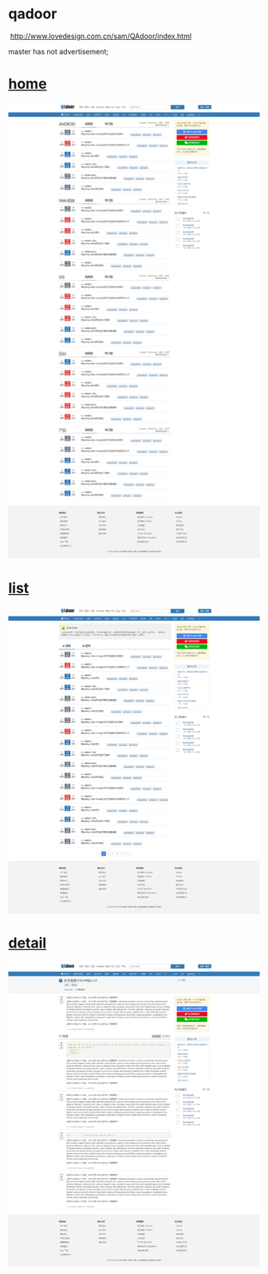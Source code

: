 # qadoor
 http://www.lovedesign.com.cn/sam/QAdoor/index.html
 
 master has not advertisement; 
# [home]
 ![image](https://github.com/shenshuai89/qadoor/blob/master/img/home.png)
 
# [list]
![image](https://github.com/shenshuai89/qadoor/blob/master/img/list.png)

# [detail]
![image](https://github.com/shenshuai89/qadoor/blob/master/img/detail.png)


[home]: <http://www.lovedesign.com.cn/sam/QAdoor/index.html>
[list]: <http://lovedesign.com.cn/sam/QAdoor/list/javascript/>
[detail]: <http://www.lovedesign.com.cn/sam/QAdoor/detail.html>
